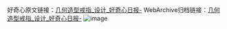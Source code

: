 好奇心原文链接：[几何造型戒指_设计_好奇心日报-](https://www.qdaily.com/articles/3863.html)
WebArchive归档链接：[几何造型戒指_设计_好奇心日报-](http://web.archive.org/web/20190623153148/https://www.qdaily.com/articles/3863.html)
![image](http://ww3.sinaimg.cn/large/007d5XDply1g3vdig1qhpj30u03hdwv5)